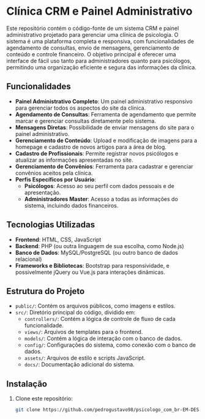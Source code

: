 # Clínica CRM e Painel Administrativo

Este repositório contém o código-fonte de um sistema CRM e painel administrativo projetado para gerenciar uma clínica de psicologia. O sistema é uma plataforma completa e responsiva, com funcionalidades de agendamento de consultas, envio de mensagens, gerenciamento de conteúdo e controle financeiro. O objetivo principal é oferecer uma interface de fácil uso tanto para administradores quanto para psicólogos, permitindo uma organização eficiente e segura das informações da clínica.

## Funcionalidades

- **Painel Administrativo Completo**: Um painel administrativo responsivo para gerenciar todos os aspectos do site da clínica.
- **Agendamento de Consultas**: Ferramenta de agendamento que permite marcar e gerenciar consultas diretamente pelo sistema.
- **Mensagens Diretas**: Possibilidade de enviar mensagens do site para o painel administrativo.
- **Gerenciamento de Conteúdo**: Upload e modificação de imagens para a homepage e cadastro de novos artigos para a área de blog.
- **Cadastro de Profissionais**: Permite registrar novos psicólogos e atualizar as informações apresentadas no site.
- **Gerenciamento de Convênios**: Ferramenta para cadastrar e gerenciar convênios aceitos pela clínica.
- **Perfis Específicos por Usuário**:
  - **Psicólogos**: Acesso ao seu perfil com dados pessoais e de apresentação.
  - **Administradores Master**: Acesso a todas as informações do sistema, incluindo dados financeiros.

## Tecnologias Utilizadas

- **Frontend**: HTML, CSS, JavaScript
- **Backend**: PHP (ou outra linguagem de sua escolha, como Node.js)
- **Banco de Dados**: MySQL/PostgreSQL (ou outro banco de dados relacional)
- **Frameworks e Bibliotecas**: Bootstrap para responsividade, e possivelmente jQuery ou Vue.js para interações dinâmicas.

## Estrutura do Projeto

- `public/`: Contém os arquivos públicos, como imagens e estilos.
- `src/`: Diretório principal do código, dividido em:
  - `controllers/`: Contém a lógica de controle de fluxo de cada funcionalidade.
  - `views/`: Arquivos de templates para o frontend.
  - `models/`: Contém a lógica de interação com o banco de dados.
  - `config/`: Configurações do sistema, como conexão com o banco de dados.
  - `assets/`: Arquivos de estilo e scripts JavaScript.
  - `docs/`: Documentação adicional do sistema.

## Instalação

1. Clone este repositório:

   ```bash
   git clone https://github.com/pedrogustavo98/psicologo_com_br-EM-DESENVOLVIMENTO-.git

